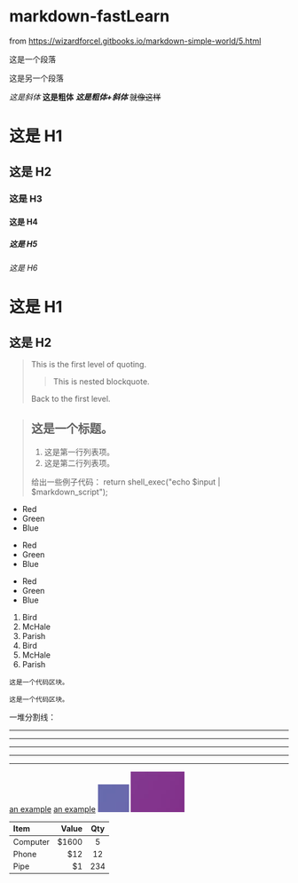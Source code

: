# markdown-fastLearn
from https://wizardforcel.gitbooks.io/markdown-simple-world/5.html


<p>这是一个段落<p>
<p>这是另一个段落</p>
<em>这是斜体</em>
<strong>这是粗体</strong>
<strong><em>这是粗体+斜体</strong></em>
<strike>就像这样</strike>

# 这是 H1 #
## 这是 H2 ##
### 这是 H3 ###
#### 这是 H4 ####
##### 这是 H5 #####
###### 这是 H6 ######

这是 H1
=======

这是 H2
-------

> This is the first level of quoting.
>
> > This is nested blockquote.
>
> Back to the first level.

> ## 这是一个标题。
>
> 1.   这是第一行列表项。
> 2.   这是第二行列表项。
>
> 给出一些例子代码：
>     return shell_exec("echo $input | $markdown_script");
*   Red
*   Green
*   Blue
+   Red
+   Green
+   Blue
-   Red
-   Green
-   Blue
1.  Bird
2.  McHale
3.  Parish
4.  Bird
5.  McHale
6.  Parish
<pre><code>这是一个代码区块。</code></pre>
```
这是一个代码区块。
```
一堆分割线：
* * *
***
*****
- - -
---------------------------------------
<a href='http://example.com/'>an example</a>
<a href='http://example.com/' title="Optional Title">an example</a>
<img src='Capture1.JPG' alt='Alt text' />
<img src='Capture2.JPG' alt='Alt text' title='Optional Title' />
<table><thead>
<tr>
  <th align="left">Item</th>
  <th align="right">Value</th>
  <th align="center">Qty</th>
</tr>
</thead>
<tbody><tr>
  <td align="left">Computer</td>
  <td align="right">$1600</td>
  <td align="center">5</td>
</tr>
<tr>
  <td align="left">Phone</td>
  <td align="right">$12</td>
  <td align="center">12</td>
</tr>
<tr>
  <td align="left">Pipe</td>
  <td align="right">$1</td>
  <td align="center">234</td>
</tr>
</tbody></table>